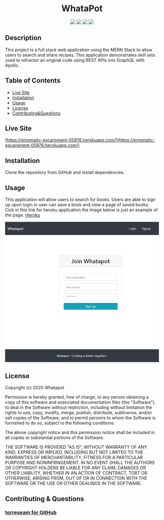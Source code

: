 
<h1 align="center">WhataPot</h1>

<p align="center">
<img src="https://img.shields.io/badge/Javascript-brightgreen"/>
<img src="https://img.shields.io/badge/Web-Pack-red"/>
<img src="https://img.shields.io/badge/Node.js-success"/>
<img src="https://img.shields.io/badge/License-MIT-brightgreen">

## Description 
This project is a full stack web application using the MERN Stack to allow users to search and share recipes. This application demonstrates skill sets used to refractor an original code using REST APIs into GraphQL with Apollo.  

## Table of Contents
* [Live Site](#live_site)
* [Installation](#installation)
* [Usage](#usage)
* [License](#license)
* [Contributing&Questions](#contributing&questions)

## Live Site
[https://enigmatic-escarpment-05976.herokuapp.com/](https://enigmatic-escarpment-05976.herokuapp.com/)

## Installation 
Clone the repository from GitHub and install dependencies.

## Usage 
This application will allow users to search for books. Users are able to sign up upon login in user can save a book and view a page of saved books.<br>
Cick in this link for heroku application the image below is just an example of the page. [Heroku](https://secret-retreat-93165.herokuapp.com/signup/)<br>

<img src='./client/public/main.png'>


## License 
  Copyright (c) 2020 Whatapot

  Permission is hereby granted, free of charge, to any person obtaining a copy
  of this software and associated documentation files (the "Software"), to deal
  in the Software without restriction, including without limitation the rights
  to use, copy, modify, merge, publish, distribute, sublicense, and/or sell
  copies of the Software, and to permit persons to whom the Software is
  furnished to do so, subject to the following conditions:

  The above copyright notice and this permission notice shall be included in all
  copies or substantial portions of the Software.

  THE SOFTWARE IS PROVIDED "AS IS", WITHOUT WARRANTY OF ANY KIND, EXPRESS OR
  IMPLIED, INCLUDING BUT NOT LIMITED TO THE WARRANTIES OF MERCHANTABILITY,
  FITNESS FOR A PARTICULAR PURPOSE AND NONINFRINGEMENT. IN NO EVENT SHALL THE
  AUTHORS OR COPYRIGHT HOLDERS BE LIABLE FOR ANY CLAIM, DAMAGES OR OTHER
  LIABILITY, WHETHER IN AN ACTION OF CONTRACT, TORT OR OTHERWISE, ARISING FROM,
  OUT OF OR IN CONNECTION WITH THE SOFTWARE OR THE USE OR OTHER DEALINGS IN THE
  SOFTWARE.


## Contributing & Questions

### [torreseam for GitHub](https://github.com/torreseam)  